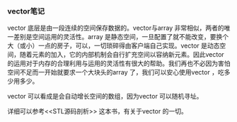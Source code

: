 ### vector笔记

vector 底层是由一段连续的空间保存数据的。vector与array 非常相似，两者的唯一差别是空间运用的灵活性。array 是静态空间，一旦配置了就不能改变，要换个大（或小）一点的房子，可以，一切琐碎得由客户端自己实现。vector 是动态空间，随着元素的加入，它的内部机制会自行扩充空间以容纳新元素。因此vector 的运用对于内存的合理利用与运用的灵活性有很大的帮助。我们再也不必因为害怕空间不足而一开始就要求一个大块头的array 了，我们可以安心使用vector ，吃多少用多少。

vector 可以看成是会自动增长空间的数组，因为vector 可以随机寻址。

详细可以参考<\<STL源码剖析\>> 这本书，有关于vector 的一切。



